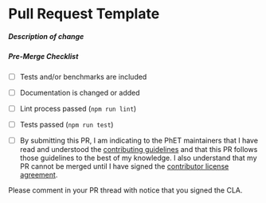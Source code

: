 # Pull Request Template

<!--
Thank you for your pull request!

Bug fixes and new features should include tests and possibly benchmarks.

Before submitting please read:

Contributors guide:
Code of Conduct:
-->

##### Description of change
<!-- Provide a description of the change below this comment. -->

##### Pre-Merge Checklist
<!-- Remove items that do not apply. For completed items, change [ ] to [x]. -->

- [ ] Tests and/or benchmarks are included
- [ ] Documentation is changed or added
- [ ] Lint process passed (`npm run lint`)
- [ ] Tests passed (`npm run test`)


- [ ] By submitting this PR, I am indicating to the PhET maintainers that I have read and understood the [contributing guidelines](CONTRIBUTING.md) and that this PR follows those guidelines to the best of my knowledge. I also understand that my PR cannot be merged until I have signed the [contributor license agreement](CLA.md).

Please comment in your PR thread with notice that you signed the CLA.